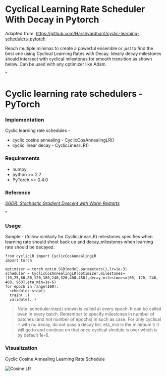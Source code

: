 # Cyclical Learning Rate Scheduler With Decay in Pytorch

Adapted from: https://github.com/Harshvardhan1/cyclic-learning-schedulers-pytorch

Reach multiple minimas to create a powerful ensemble or just to find the best one using Cyclical Learning Rates with Decay. Ideally decay milestones should intersect with cyclical milestones for smooth transition as shown below. Can be used with any optimizer like Adam.



" 

# Cyclic learning rate schedulers -PyTorch

### Implementation
Cyclic learning rate schedules -
- cyclic cosine annealing - CycilcCosAnnealingLR()
- cyclic linear decay - CyclicLinearLR()

### Requirements
- numpy 
- python >= 2.7
- PyTorch >= 0.4.0

### Reference
<a href= https://arxiv.org/pdf/1608.03983.pdf> *SGDR: Stochastic Gradient Descent with Warm Restarts* </a>

"

### Usage
Sample - (follow similarly for CyclicLinearLR)
milestones specifies when learning rate should shoot back up and decay_milestones when learning rate should be decayed.
```
from cyclicLR import CyclicCosAnnealingLR
import torch

optimizer = torch.optim.SGD(model.parameters(),lr=1e-3)
scheduler = CyclicCosAnnealingLR(optimizer,milestones=[10,25,60,80,120,180,240,320,400,480],decay_milestones=[60, 120, 240, 480, 960],eta_min=1e-6)
for epoch in range(100):
  scheduler.step()
  train(..)
  validate(..)
```
>Note: scheduler.step() shown is called at every epoch. It can be called even in every batch. Remember to specify milestones in number of batches (and not number of epochs) in such as case. For only cyclical lr with no decay, do not pass a decay list. eta_min is the minimum lr it will go to and continue on that once cyclical shedule is over which is by default 1e-6.


### Visualization
Cyclic Cosine Annealing Learning Rate Schedule

![Cosine LR](https://github.com/bluesky314/Cyclical_LR_Scheduler_With_Decay_Pytorch/blob/master/cyc.png)



